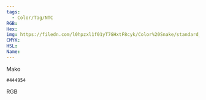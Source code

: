 ```yaml
---
tags:
  - Color/Tag/NTC
RGB:
Hex:
img: https://filedn.com/l0hpzxl1f01yT7GHxtF8cyk/Color%20Snake/standard_csv_to_svg//444954.svg
CMYK:
HSL:
Name:
---
```

Mako
```palette
#444954
```
RGB
